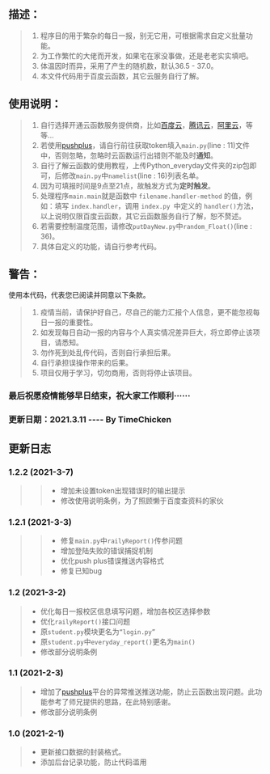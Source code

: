 ## 描述：

> 1. 程序目的用于繁杂的每日一报，别无它用，可根据需求自定义批量功能。
> 2. 为工作繁忙的大佬而开发，如果宅在家没事做，还是老老实实填吧。
> 3. 体温因时而异，采用了产生的随机数，默认36.5 - 37.0。
> 4. 本文件代码用于百度云函数，其它云服务自行了解。

## 使用说明：

> 1. 自行选择开通云函数服务提供商，比如[百度云](https://cloud.baidu.com/product/cfc.html)，[腾讯云](https://cloud.tencent.com/product/scf)，[阿里云](https://www.aliyun.com/product/fc/)，等等...
> 2. 若使用[pushplus](https://pushplus.hxtrip.com)，请自行前往获取token填入`main.py`(line : 11)文件中，否则忽略，忽略时云函数运行出错则不能及时**通知**。
> 3. 自行了解云函数的使用教程，上传Python_everyday文件夹的zip包即可，后修改`main.py`中`namelist`(line : 16)列表名单。
> 4. 因为可填报时间是9点至21点，故触发方式为**定时触发**。
> 5. 处理程序`main.main`就是函数中 `filename.handler-method` 的值，例如：填写 `index.handler`，调用 `index.py `中定义的 `handler()`方法，以上说明仅限百度云函数，其它云函数服务自行了解，恕不赘述。
> 6. 若需要控制温度范围，请修改`putDayNew.py`中`random_Float()`(line : 36)。
> 7. 具体自定义的功能，请自行参考代码。

## 警告：

使用本代码，代表您已阅读并同意以下条款。

> 1. 疫情当前，请保护好自己，尽自己的能力汇报个人信息，更不能忽视每日一报的重要性。
> 2. 如发现每日自动一报的内容与个人真实情况差异巨大，将立即停止该项目，请悉知。
> 4. 勿作死到处乱传代码，否则自行承担后果。
> 4. 自行承担误操作带来的后果。
> 5. 项目仅用于学习，切勿商用，否则将停止该项目。

### 最后祝愿疫情能够早日结束，祝大家工作顺利······

### 更新日期：2021.3.11 ---- By TimeChicken





## 更新日志

### 1.2.2 (2021-3-7)

> > * 增加未设置token出现错误时的输出提示
> > * 修改使用说明条例，为了照顾懒于百度查资料的家伙

### 1.2.1 (2021-3-3)

>> * 修复`main.py`中`railyReport()`传参问题
>> * 增加登陆失败的错误捕捉机制
>> * 优化push plus错误推送内容格式
>> * 修复已知bug

### 1.2 (2021-3-2)

> * 优化每日一报校区信息填写问题，增加各校区选择参数
> * 优化`railyReport()`接口问题
> * 原`student.py`模块更名为`“login.py”`
> * 原`student.py`中`everyday_report()`更名为`main()`
> * 修改部分说明条例

### 1.1 (2021-2-3)

> * 增加了[pushplus](https://pushplus.hxtrip.com)平台的异常推送推送功能，防止云函数出现问题。此功能参考了师兄提供的思路，在此特别感谢。
> * 修改部分说明条例

### 1.0 (2021-2-1)

> * 更新接口数据的封装格式。
> * 添加后台记录功能，防止代码滥用